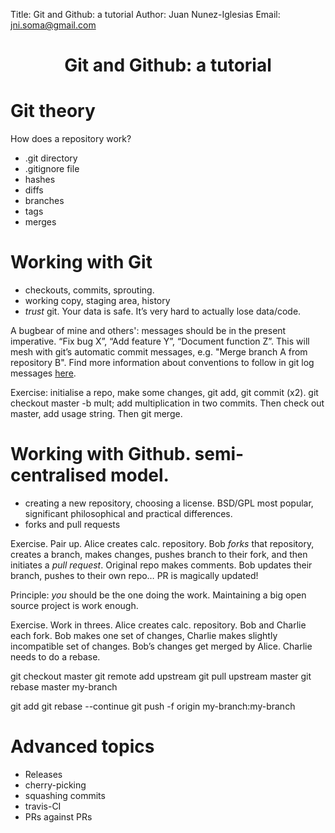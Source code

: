 Title:  Git and Github: a tutorial
Author: Juan Nunez-Iglesias
Email:  jni.soma@gmail.com

# <center> Git and Github: a tutorial </center>

# Git theory

How does a repository work?
 - .git directory
 - .gitignore file
 - hashes
 - diffs
 - branches
 - tags
 - merges

# Working with Git
 - checkouts, commits, sprouting.
 - working copy, staging area, history
 - *trust* git. Your data is safe. It’s very hard to actually lose data/code.

A bugbear of mine and others': messages should be in the present imperative. “Fix bug X”, “Add feature Y”, “Document function Z”. This will mesh with git’s automatic commit messages, e.g. "Merge branch A from repository B". Find more information about conventions to follow in git log messages [here](http://365git.tumblr.com/post/3308646748/writing-git-commit-messages).

Exercise: initialise a repo, make some changes, git add, git commit (x2). git checkout master -b mult; add multiplication in two commits. Then check out master, add usage string. Then git merge.

# Working with Github. semi-centralised model.
 - creating a new repository, choosing a license. BSD/GPL most popular, significant philosophical and practical differences.
 - forks and pull requests

Exercise. Pair up. Alice creates calc. repository. Bob *forks* that repository, creates a branch, makes changes, pushes branch to their fork, and then initiates a *pull request*. Original repo makes comments. Bob updates their branch, pushes to their own repo… PR is magically updated!

Principle: *you* should be the one doing the work. Maintaining a big open source project is work enough.

Exercise. Work in threes. Alice creates calc. repository. Bob and Charlie each fork. Bob makes one set of changes, Charlie makes slightly incompatible set of changes. Bob’s changes get merged by Alice. Charlie needs to do a rebase.

git checkout master
git remote add upstream <url>
git pull upstream master
git rebase master my-branch

<fix conflicted files>

git add <conflicted-file>
git rebase --continue
git push -f origin my-branch:my-branch

# Advanced topics

 - Releases
 - cherry-picking
 - squashing commits
 - travis-CI
 - PRs against PRs

